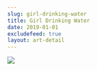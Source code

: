 ```yaml
---
slug: girl-drinking-water
title: Girl Drinking Water
date: 2019-01-01
excludefeed: true
layout: art-detail
---
```

![](/art/girl-drinking-water.webp)
